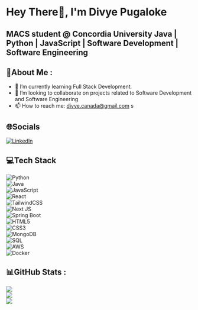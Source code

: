 # Hey There👋, I'm Divye Pugaloke
## MACS student @ Concordia University Java | Python | JavaScript | Software Development | Software Engineering 


## 💫About Me :
- 🔭 I’m currently learning Full Stack Development.  
- 🤔 I’m looking to collaborate on projects related to Software Development and Software Engineering
- 📫 How to reach me: divye.canada@gmail.com
s

## 🌐Socials
[![LinkedIn](https://img.shields.io/badge/LinkedIn-%230077B5.svg?logo=linkedin&logoColor=white)](https://www.linkedin.com/in/abhaya-kirtivasan-0b1b69188/) 


## 💻Tech Stack  
![Python](https://img.shields.io/badge/python-3670A0?style=for-the-badge&logo=python&logoColor=ffdd54)  
![Java](https://img.shields.io/badge/java-%23ED8B00.svg?style=for-the-badge&logo=java&logoColor=white)  
![JavaScript](https://img.shields.io/badge/javascript-%23323330.svg?style=for-the-badge&logo=javascript&logoColor=%23F7DF1E)  
![React](https://img.shields.io/badge/react-%2320232a.svg?style=for-the-badge&logo=react&logoColor=%2361DAFB)  
![TailwindCSS](https://img.shields.io/badge/tailwindcss-%2338B2AC.svg?style=for-the-badge&logo=tailwind-css&logoColor=white)  
![Next JS](https://img.shields.io/badge/next.js-%23000000.svg?style=for-the-badge&logo=nextdotjs&logoColor=white)  
![Spring Boot](https://img.shields.io/badge/springboot-%236DB33F.svg?style=for-the-badge&logo=springboot&logoColor=white)  
![HTML5](https://img.shields.io/badge/html5-%23E34F26.svg?style=for-the-badge&logo=html5&logoColor=white)  
![CSS3](https://img.shields.io/badge/css3-%231572B6.svg?style=for-the-badge&logo=css3&logoColor=white)  
![MongoDB](https://img.shields.io/badge/mongodb-%234ea94b.svg?style=for-the-badge&logo=mongodb&logoColor=white)  
![SQL](https://img.shields.io/badge/sql-%2300758F.svg?style=for-the-badge&logo=postgresql&logoColor=white)  
![AWS](https://img.shields.io/badge/AWS-232F3E?logo=amazon-aws&style=for-the-badge&labelColor=FF9900)  
![Docker](https://img.shields.io/badge/docker-%230db7ed.svg?style=for-the-badge&logo=docker&logoColor=white)  


## 📊GitHub Stats :
![](https://github-readme-stats.vercel.app/api?username=abhayak11&theme=dark&hide_border=true&include_all_commits=false&count_private=false)<br/>
![](https://github-readme-streak-stats.herokuapp.com/?user=abhayak11&theme=dark&hide_border=true)<br/>
![](https://github-readme-stats.vercel.app/api/top-langs/?username=abhayak11&theme=dark&hide_border=true&include_all_commits=false&count_private=false&layout=compact)

  
